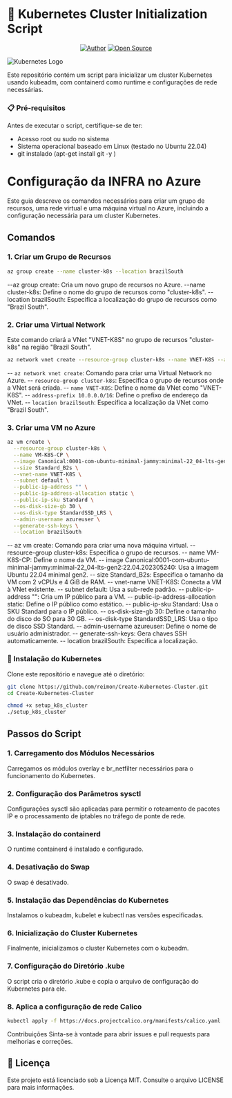 # 🚀 Kubernetes Cluster Initialization Script

<p align="center">
<a href="https://github.com/reimon"><img title="Author" src="https://img.shields.io/badge/Author-DeepSociety-svg?style=for-the-badge&logo=github"></a>
<a href="#"><img title="Open Source" src="https://img.shields.io/badge/Open%20Source-%E2%9D%A4-green?style=for-the-badge"></a>
</p>

![Kubernetes Logo](https://kubernetes.io/images/kubernetes-horizontal-color.png)

Este repositório contém um script para inicializar um cluster Kubernetes usando kubeadm, com containerd como runtime e configurações de rede necessárias.

### 📋 Pré-requisitos

Antes de executar o script, certifique-se de ter:

- Acesso root ou sudo no sistema
- Sistema operacional baseado em Linux (testado no Ubuntu 22.04)
- git instalado (apt-get install git -y )

# Configuração da INFRA no Azure

Este guia descreve os comandos necessários para criar um grupo de recursos, uma rede virtual e uma máquina virtual no Azure, incluindo a configuração necessária para um cluster Kubernetes.

## Comandos

### 1. Criar um Grupo de Recursos

```sh
az group create --name cluster-k8s --location brazilSouth
```

--az group create: Cria um novo grupo de recursos no Azure.
--name cluster-k8s: Define o nome do grupo de recursos como "cluster-k8s".
--location brazilSouth: Especifica a localização do grupo de recursos como "Brazil South".

### 2. Criar uma Virtual Network

Este comando criará a VNet "VNET-K8S" no grupo de recursos "cluster-k8s" na região "Brazil South".

```sh
az network vnet create --resource-group cluster-k8s --name VNET-K8S --address-prefix 10.0.0.0/16 --location brazilSouth
```

-- `az network vnet create`: Comando para criar uma Virtual Network no Azure.
-- `resource-group cluster-k8s`: Especifica o grupo de recursos onde a VNet será criada.
-- `name VNET-K8S`: Define o nome da VNet como "VNET-K8S".
-- `address-prefix 10.0.0.0/16`: Define o prefixo de endereço da VNet.
-- `location brazilSouth`: Especifica a localização da VNet como "Brazil South".

### 3. Criar uma VM no Azure

```sh
az vm create \
  --resource-group cluster-k8s \
  --name VM-K8S-CP \
  --image Canonical:0001-com-ubuntu-minimal-jammy:minimal-22_04-lts-gen2:22.04.202305240 \
  --size Standard_B2s \
  --vnet-name VNET-K8S \
  --subnet default \
  --public-ip-address "" \
  --public-ip-address-allocation static \
  --public-ip-sku Standard \
  --os-disk-size-gb 30 \
  --os-disk-type StandardSSD_LRS \
  --admin-username azureuser \
  --generate-ssh-keys \
  --location brazilSouth
```

-- az vm create: Comando para criar uma nova máquina virtual.
-- resource-group cluster-k8s: Especifica o grupo de recursos.
-- name VM-K8S-CP: Define o nome da VM.
-- image Canonical:0001-com-ubuntu-minimal-jammy:minimal-22_04-lts-gen2:22.04.202305240: Usa a imagem Ubuntu 22.04 minimal gen2.
-- size Standard_B2s: Especifica o tamanho da VM com 2 vCPUs e 4 GiB de RAM.
-- vnet-name VNET-K8S: Conecta a VM à VNet existente.
-- subnet default: Usa a sub-rede padrão.
-- public-ip-address "": Cria um IP público para a VM.
-- public-ip-address-allocation static: Define o IP público como estático.
-- public-ip-sku Standard: Usa o SKU Standard para o IP público.
-- os-disk-size-gb 30: Define o tamanho do disco do SO para 30 GB.
-- os-disk-type StandardSSD_LRS: Usa o tipo de disco SSD Standard.
-- admin-username azureuser: Define o nome de usuário administrador.
-- generate-ssh-keys: Gera chaves SSH automaticamente.
-- location brazilSouth: Especifica a localização.

### 🔧 Instalação do Kubernetes

Clone este repositório e navegue até o diretório:

```bash
git clone https://github.com/reimon/Create-Kubernetes-Cluster.git
cd Create-Kubernetes-Cluster

chmod +x setup_k8s_cluster
./setup_k8s_cluster
```

## Passos do Script

### 1. Carregamento dos Módulos Necessários

Carregamos os módulos overlay e br_netfilter necessários para o funcionamento do Kubernetes.

### 2. Configuração dos Parâmetros sysctl

Configurações sysctl são aplicadas para permitir o roteamento de pacotes IP e o processamento de iptables no tráfego de ponte de rede.

### 3. Instalação do containerd

O runtime containerd é instalado e configurado.

### 4. Desativação do Swap

O swap é desativado.

### 5. Instalação das Dependências do Kubernetes

Instalamos o kubeadm, kubelet e kubectl nas versões especificadas.

### 6. Inicialização do Cluster Kubernetes

Finalmente, inicializamos o cluster Kubernetes com o kubeadm.

### 7. Configuração do Diretório .kube

O script cria o diretório .kube e copia o arquivo de configuração do Kubernetes para ele.

### 8. Aplica a configuração de rede Calico

```sh
kubectl apply -f https://docs.projectcalico.org/manifests/calico.yaml

```

Contribuições
Sinta-se à vontade para abrir issues e pull requests para melhorias e correções.

## 📄 Licença

Este projeto está licenciado sob a Licença MIT. Consulte o arquivo LICENSE para mais informações.
